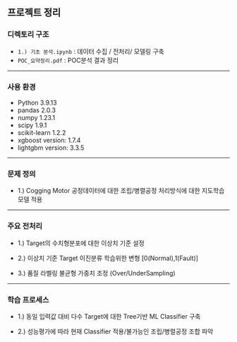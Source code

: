 ## 프로젝트 정리

### 디렉토리 구조
- `1.) 기초 분석.ipynb` : 데이터 수집 / 전처리/ 모델링 구축
- `POC_요약정리.pdf` : POC분석 결과 정리 
---

### 사용 환경
- Python 3.9.13
- pandas 2.0.3
- numpy 1.23.1
- scipy 1.9.1
- scikit-learn 1.2.2
- xgboost version: 1.7.4
- lightgbm version: 3.3.5
---

### 문제 정의

- 1.) Cogging Motor 공정데이터에 대한 조립/병렬공정 처리방식에 대한 지도학습 모델 적용
---

### 주요 전처리 
  - 1.) Target의 수치형분포에 대한 이상치 기준 설정  

  - 2.) 이상치 기준 Target 이진분류 학습위한 변형 [0(Normal),1(Fault)]

  - 3.) 품질 라벨링 불균형 가중치 조정 (Over/UnderSampling)

---
### 학습 프로세스

  - 1.) 동일 입력값 대비 다수 Target에 대한 Tree기반 ML Classifier 구축

  - 2.) 성능평가에 따라 현재 Classifier 적용/불가능인 조립/병렬공정 조합 파악 



